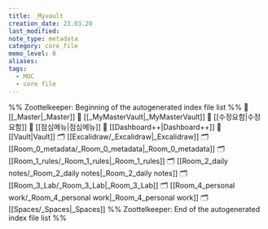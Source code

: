 ```yaml
---
title: _Myvault
creation_date: 23.03.20
last_modified: 
note_type: metadata
category: core_file
memo_level: 0
aliases: 
tags:
  - MOC
  - core file
---
```

%% Zoottelkeeper: Beginning of the autogenerated index file list  %%
📄 [[_Master|_Master]]
📄 [[_MyMasterVault|_MyMasterVault]]
📄 [[수정요함|수정요함]]
📄 [[점심메뉴|점심메뉴]]
📄 [[Dashboard++|Dashboard++]]
📄 [[Vault|Vault]]
🗂️ [[Excalidraw/_Excalidraw|_Excalidraw]]
🗂️ [[Room_0_metadata/_Room_0_metadata|_Room_0_metadata]]
🗂️ [[Room_1_rules/_Room_1_rules|_Room_1_rules]]
🗂️ [[Room_2_daily notes/_Room_2_daily notes|_Room_2_daily notes]]
🗂️ [[Room_3_Lab/_Room_3_Lab|_Room_3_Lab]]
🗂️ [[Room_4_personal work/_Room_4_personal work|_Room_4_personal work]]
🗂️ [[Spaces/_Spaces|_Spaces]]
%% Zoottelkeeper: End of the autogenerated index file list  %%
